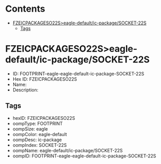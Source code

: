 



Contents
========

* [FZEICPACKAGESO22S>eagle-default/ic-package/SOCKET-22S](#fzeicpackageso22seagle-defaultic-packagesocket-22s)
	* [Tags](#tags)

# FZEICPACKAGESO22S>eagle-default/ic-package/SOCKET-22S

- ID: FOOTPRINT-eagle-eagle-default-ic-package-SOCKET-22S
- Hex ID: FZEICPACKAGESO22S
- Name: 
- Description: 

## Tags

- hexID: FZEICPACKAGESO22S
- oompType: FOOTPRINT
- oompSize: eagle
- oompColor: eagle-default
- oompDesc: ic-package
- oompIndex: SOCKET-22S
- oompName: eagle-default/ic-package/SOCKET-22S
- oompID: FOOTPRINT-eagle-eagle-default-ic-package-SOCKET-22S
